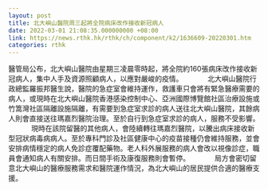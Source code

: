 ```yaml
---
layout: post
title: 北大嶼山醫院周三起將全院病床改作接收新冠病人
date: 2022-03-01 21:08:35.000000000 +08:00
link: https://news.rthk.hk/rthk/ch/component/k2/1636609-20220301.htm
categories: rthk
---
```


醫管局公布，北大嶼山醫院由星期三凌晨零時起，將全院約160張病床改作接收新冠病人，集中人手及資源照顧病人，以應對嚴峻的疫情。
　　　
北大嶼山醫院行政總監羅振邦醫生說，醫院的急症室會維持運作，救護車只會將有緊急醫療需要的病人，或現時在北大嶼山醫院香港感染控制中心、亞洲國際博覽館社區治療設施或竹篙灣社區隔離設施隔離，有需要到急症室求診的病人送往北大嶼山醫院，其餘病人則會直接送往瑪嘉烈醫院治理。至於自行到急症室求診的病人，服務不受影響。
　　　
現時在該院留醫的其他病人，會陸續轉往瑪嘉烈醫院，以騰出病床接收新型冠狀病毒病病人。至於專科門診及社區健康中心的疫苗接種仍會維持服務，並會安排病情穩定的病人免診症覆配藥物。老人科外展服務的病人會改以視像診症，職員會通知病人有關安排。而日間手術及康復服務則會暫停。
　　　
局方會密切留意北大嶼山的醫療服務需求和醫院運作情況，為北大嶼山的居民提供合適的醫療支援。
